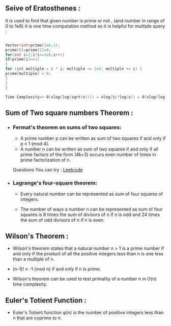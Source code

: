 ## Seive of Eratosthenes :

It is used to find that given number is prime or not , (and number in range of 0 to 1e6) it is one time computation method so it is helpful for multiple query :

```cpp

Vector<int>prime(1e6,1);
prime[0]=prime[1]=0;
for(int i=2;i*i<=1e6;i++){
if(prime[i]==1)
{
for (int multiple = i * i; multiple <= 1e6; multiple += i) {
prime[multiple] = 0;
}
}
}

Time Complexity=> O(xlog(log(sqrt(x)))) = xlog(½\*log(x)) = O(xlog(log(x)))

```

## Sum of Two square numbers Theorem :

- ### Fermat's theorem on sums of two squares:

  - A prime number p can be written as sum of two squares if and only if p ≡ 1 (mod 4).
  - A number n can be written as sum of two squares if and only if all prime factors of the form (4k+3) occurs even number of times in prime factorization of n.

  Questions You can try : [Leetcode](https://leetcode.com/problems/sum-of-square-numbers/)

- ### Lagrange's four-square theorem:

  - Every natural number can be represented as sum of four squares of integers.

  - The number of ways a number n can be represented as sum of four squares is 8 times the sum of divisors of n if n is odd and 24 times the sum of odd divisors of n if n is even.

## Wilson's Theorem :

- Wilson's theorem states that a natural number n > 1 is a prime number if and only if the product of all the positive integers less than n is one less than a multiple of n.

- (n-1)! ≡ -1 (mod n) if and only if n is prime.

- Wilson's theorem can be used to test primality of a number n in O(n) time complexity.

## Euler's Totient Function :

- Euler's Totient function φ(n) is the number of positive integers less than n that are coprime to n.
